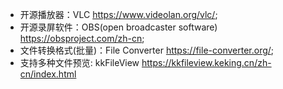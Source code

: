 <!--
 * @Author: xiao
 * @Date: 2023-04-22 22:25:02
 * @LastEditors: xiao
 * @LastEditTime: 2023-04-22 22:44:58
 * @Description: 
-->
 * 开源播放器：VLC https://www.videolan.org/vlc/;  
 * 开源录屏软件：OBS(open broadcaster software) https://obsproject.com/zh-cn;  
 * 文件转换格式(批量)：File Converter https://file-converter.org/;  
 * 支持多种文件预览: kkFileView https://kkfileview.keking.cn/zh-cn/index.html